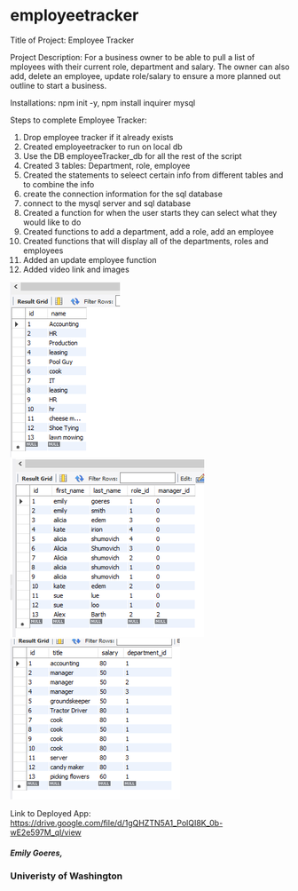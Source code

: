 # employeetracker
Title of Project: Employee Tracker

Project Description: For a business owner to be able to pull a list of mployees with their current role, department and salary. The owner can also add, delete an employee, update role/salary to ensure a more planned out outline to start a business. 

Installations: npm init -y, npm install inquirer mysql

Steps to complete Employee Tracker:
1. Drop employee tracker if it already exists
2. Created employeetracker to run on local db
3. Use the DB employeeTracker_db for all the rest of the script
4. Created 3 tables: Department, role, employee
5. Created the statements to seleect certain info from different tables and to combine the info
6. create the connection information for the sql database
7. connect to the mysql server and sql database
8. Created a function for when the user starts they can select what they would like to do
9. Created functions to add a department, add a role, add an employee
10. Created functions that will display all of the departments, roles and employees
11. Added an update employee function
12. Added video link and images 


![Employee Tracker Department](https://github.com/emilygoeres/employeetracker/blob/main/employeetrackerdepartment.PNG)
![Employee Tracker Employee Name](https://github.com/emilygoeres/employeetracker/blob/main/employeetrackeremployee.PNG)
![Employee Tracker Role](https://github.com/emilygoeres/employeetracker/blob/main/employeetrackerrole.PNG)


Link to Deployed App: https://drive.google.com/file/d/1gQHZTN5A1_PolQI8K_0b-wE2e597M_qI/view

##### Emily Goeres, 
### Univeristy of Washington
